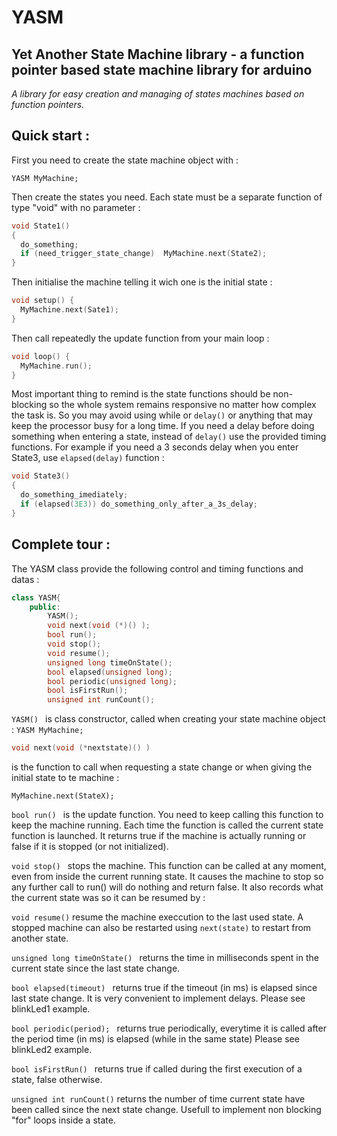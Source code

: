 # YASM
## Yet Another State Machine library - a function pointer based state machine library for arduino

*A library for easy creation and managing of states machines based on function pointers.*

## Quick start :

First you need to create the state machine object with :

` YASM MyMachine; `

Then create the states you need. Each state must be a separate function of type "void" with no parameter :
```cpp
void State1()
{
  do_something;  
  if (need_trigger_state_change)  MyMachine.next(State2);
}
```

Then initialise the machine telling it wich one is the initial state :
```cpp
void setup() {
  MyMachine.next(Sate1);
}
```

Then call repeatedly the update function from your main loop :
```cpp
void loop() {
  MyMachine.run();
}
```

Most important thing to remind is the state functions should be non-blocking so the whole system remains responsive no matter
how complex the task is. So you may avoid using while or `delay()` or anything that may keep the processor busy for a long time.
If you need a delay before doing something when entering a state, instead of `delay()` use the provided timing functions.
For example if you need a 3 seconds delay when you enter State3, use `elapsed(delay)` function :
```cpp
void State3()
{
  do_something_imediately;
  if (elapsed(3E3)) do_something_only_after_a_3s_delay;
}
```

## Complete tour : 

The YASM class provide the following control and timing functions and datas :
```cpp
class YASM{
	public:
		YASM();
		void next(void (*)() );
		bool run();
		void stop();
		void resume();
		unsigned long timeOnState();
		bool elapsed(unsigned long);
		bool periodic(unsigned long);
		bool isFirstRun();
		unsigned int runCount();
```		
    
`YASM() `
is class constructor, called when creating your state machine object :
`YASM MyMachine;`




```cpp
void next(void (*nextstate)() ) 
```
is the function to call when requesting a state change or when giving the initial state to te machine :

`MyMachine.next(StateX);`

`bool run() `
is the update function. You need to keep calling this function to keep the machine running. 
Each time the function is called the current state function is launched. It returns true if the machine is actually 
running or false if it is stopped (or not initialized).

`void stop() `
stops the machine. This function can be called at any moment, even from inside the current running state. It
causes the machine to stop so any further call to run() will do nothing and return false. It also records what the current 
state was so it can be resumed by :

`void resume()` 
resume the machine execcution to the last used state. 
A stopped machine can also be restarted using `next(state)` to restart from another state.

`unsigned long timeOnState() `
returns the time in milliseconds spent in the current state since the last state change.

`bool elapsed(timeout) `
returns true if the timeout (in ms) is elapsed since last state change. It is very convenient to 
implement delays. Please see blinkLed1 example.

`bool periodic(period); `
returns true periodically, everytime it is called after the period time (in ms) is elapsed (while in the same state)
Please see blinkLed2 example.

`bool isFirstRun() `
returns true if called during the first execution of a state, false otherwise.

`unsigned int runCount()`
returns the number of time current state have been called since the next state change.
Usefull to implement non blocking "for" loops inside a state.





